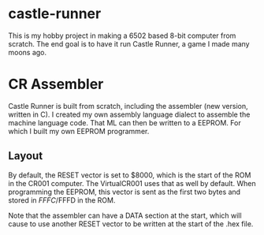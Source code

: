 # castle-runner

This is my hobby project in making a 6502 based 8-bit computer from scratch. The end goal is to have it run Castle Runner, a game I made many moons ago.

# CR Assembler

Castle Runner is built from scratch, including the assembler (new version, written in C). I created my own assembly language dialect to assemble the machine language code. That ML can then be written to a EEPROM. For which I built my own EEPROM programmer.

## Layout

By default, the RESET vector is set to $8000, which is the start of the ROM in the CR001 computer. The VirtualCR001 uses that as well by default. When programming the EEPROM, this vector is sent as the first two bytes and stored in $FFFC/$FFFD in the ROM.

Note that the assembler can have a DATA section at the start, which will cause to use another RESET vector to be written at the start of the .hex file.

